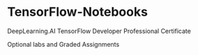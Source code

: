 # TensorFlow-Notebooks

DeepLearning.AI TensorFlow Developer Professional Certificate

Optional labs and Graded Assignments
